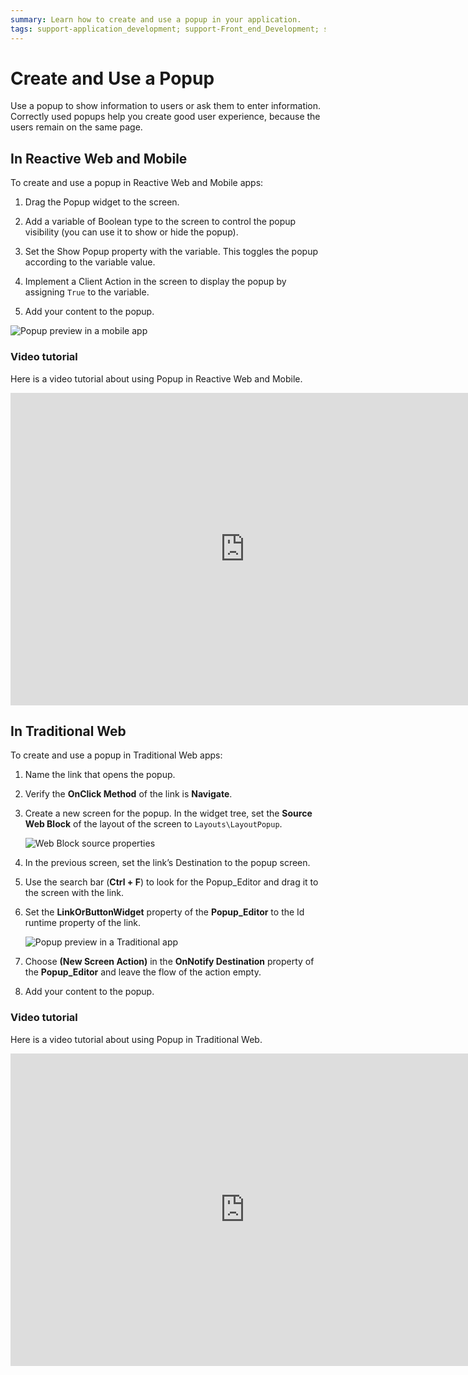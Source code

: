 ```yaml
---
summary: Learn how to create and use a popup in your application.
tags: support-application_development; support-Front_end_Development; support-Mobile_Apps; support-webapps
---
```


# Create and Use a Popup

Use a popup to show information to users or ask them to enter information. Correctly used popups help you create good user experience, because the users remain on the same page.

## In Reactive Web and Mobile

To create and use a popup in Reactive Web and Mobile apps:

1. Drag the Popup widget to the screen. 

1. Add a variable of Boolean type to the screen to control the popup visibility (you can use it to show or hide the popup). 

1. Set the Show Popup property with the variable. This toggles the popup according to the variable value. 

1. Implement a Client Action in the screen to display the popup by assigning `True` to the variable. 

1. Add your content to the popup.

![Popup preview in a mobile app](images/popup-mobile.png?width=750)

### Video tutorial

Here is a video tutorial about using Popup in Reactive Web and Mobile.

<iframe width="750" height="500" src="https://www.youtube.com/embed/RrMARHvJBXU" frameborder="0" allow="accelerometer; autoplay; encrypted-media; gyroscope; picture-in-picture" allowfullscreen="allowfullscreen"></iframe>


## In Traditional Web

To create and use a popup in Traditional Web apps:

1. Name the link that opens the popup.

1. Verify the **OnClick Method** of the link is **Navigate**. 

1. Create a new screen for the popup. In the widget tree, set the **Source Web Block** of the layout of the screen to `Layouts\LayoutPopup`. 

    ![Web Block source properties](images/popup-web-2.png?width=500)

1. In the previous screen, set the link’s Destination to the popup screen.

1. Use the search bar (**Ctrl + F**) to look for the Popup_Editor and drag it to the screen with the link. 

1. Set the **LinkOrButtonWidget** property of the **Popup_Editor** to the Id runtime property of the link. 

    ![Popup preview in a Traditional app](images/popup-web-1.png?width=750)

1. Choose **(New Screen Action)** in the **OnNotify Destination** property of the **Popup_Editor** and leave the flow of the action empty.

1. Add your content to the popup.

### Video tutorial

Here is a video tutorial about using Popup in Traditional Web.

<iframe width="750" height="500" src="https://www.youtube.com/watch?v=ShOCxc3g91M" frameborder="0" allow="accelerometer; autoplay; encrypted-media; gyroscope; picture-in-picture" allowfullscreen="allowfullscreen"></iframe>

